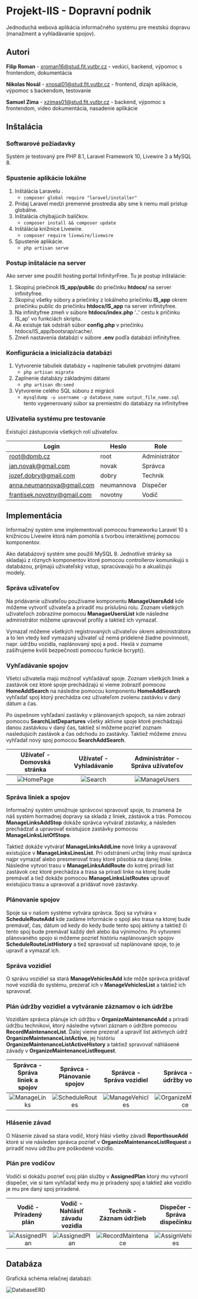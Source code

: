 # Projekt-IIS - Dopravní podnik
Jednoduchá webová aplikácia informačného systému pre mestskú dopravu (manažment a vyhladávanie spojov).

## Autori
**Filip Roman** - <xroman16@stud.fit.vutbr.cz> - vedúci, backend, výpomoc s frontendom, dokumentácia

**Nikolas Nosál** - <xnosal01@stud.fit.vutbr.cz> - frontend, dizajn aplikácie, výpomoc s backendom, testovanie

**Samuel Zima** - <xzimas01@stud.fit.vutbr.cz> - backend, výpomoc s frontendom, video dokumentácia, nasadenie aplikácie

## Inštalácia

### Softwarové požiadavky
Systém je testovaný pre PHP 8.1, Laravel Framework 10, Livewire 3 a MySQL 8.

### Spustenie aplikácie lokálne

1. Inštálácia Laravelu .
    - `composer global require "laravel/installer"`
2. Pridaj Laravel medzi premenné prostredia aby sme k nemu malí prístup globálne.
3. Inštalácia chýbajúcih balíčkov.
    - `composer install && composer update`
4. Inštálácia knižnice Livewire. 
    - `composer require livewire/livewire`
5. Spustenie aplikácie.
    - `php artisan serve`

### Postup inštalácie na server
Ako server sme použili hosting portal InfinityrFree. Tu je postup inštalácie:

1. Skopíruj priečinok **IS_app/public** do priečinku **htdocs/** na server infinityfree.
2. Skopíruj všetky súbory a priečinky z lokálneho priečinku **IS_app** okrem priečinku public do priečinku **htdocs/IS_app** na server infinityfree.
3. Na infinityfree zmeň v súbore **htdocs/index.php** '..' cestu k pričinku IS_ap' vo funkciách skriptu.
4. Ak existuje tak odstráň súbor **config.php** v priečinku htdocs/IS_app/bootsrap/cache/.
5. Zmeň nastavenia databázi v súbore **.env** podľa databázi infinityfree.

### Konfigurácia a inicializácia databázi
1. Vytvorenie tabuliek databázy + naplnenie tabuliek prvotnými dátami
    - `php artisan migrate`
2. Zaplnenie databázy základnými dátami
    - `php artisan db:seed`
3. Vytvorenie celého SQL súboru z migrácii
    - `mysqldump -u username -p database_name output_file_name.sql`
    tento vygenerovaný súbor sa premiestni do databázy na infinityfree

### Uživatelia systému pre testovanie
Existující zástupcovia všetkých rolí uživateľov.

| Login                       | Heslo      | Role          |
|-----------------------------|------------|---------------|
| root@dpmb.cz                | root       | Administrátor |
| jan.novak@gmail.com         | novak      | Správca       |
| jozef.dobry@gmail.com       | dobry      | Technik       |
| anna.neumannova@gmail.com   | neumannova | Dispečer      |
| frantisek.novotny@gmail.com | novotny    | Vodič         |


## Implementácia
Informačný systém sme implementovali pomocou frameworku Laravel 10 s knižnicou Livewire ktorá nám pomohla s tvorbou interaktívnej pomocou komponentov.
	
Ako databázový systém sme použili MySQL 8. Jednotlivé stránky sa skladajú z rôznych komponentov ktoré pomocou controllerov komunikujú s databázou, príjmajú uživateľský vstup, spracúvavajú ho a akualizujú modely.

### Správa uživateľov
Na pridávanie uživateľou používame komponentu **ManageUsersAdd** kde môžeme vytvoriť uživateľa a priradiť mu príslušnú rolu. Zoznam všetkých uživateľoch zobrazíme pomocou **ManagaeUsersList** kde následne administrátor môžeme upravovať profily a taktiež ich vymazať. 

Vymazať môžeme všetkých registrovaných uživateľov okrem administrátora a to len vtedy keď vymazaný uživateľ už nemá pridelené žiadne povinnosti, napr. údržbu vozidla, naplánovaný spoj a pod.. Heslá v zozname zašifrujeme kvôli bezpečnosti pomocou funkcie bcrypt().

### Vyhľadávanie spojov
Všetci uživatelia majú možnosť vyhľadávať spoje. Zoznam všetkých liniek a zastávok cez ktoré spoje prechádzajú si vieme zobraziť pomocou **HomeAddSearch**
na následne pomocou komponentu **HomeAddSearch** vyhľadať spoj ktorý prechádza cez uživateľom zvolenu zastávku v daný dátum a čas.

Po úspešnom vyhľadaní zastávky v plánovaných spojoch, sa nám zobrazí pomocou **SearchListDepartures** všetky aktívne spoje ktoré prechádzajú danou zastávkou v daný čas, taktiež si môžeme pozrieť zoznam nasledujúcih zastávok a čas odchodu zo zastávky. Taktiež môžeme znovu vyhľadať nový spoj pomocou **SearchAddSearch**.


| Užívateľ - Domovská stránka                      | Užívateľ - Vyhladávanie                       |Administrátor - Správa užívateľov                      |
| :----------------------------------------------: | :-------------------------------------------: |:----------------------------------------------------: |
| ![HomePage](Documentation/Showcase/HomePage.png) | ![Search](Documentation/Showcase/Search.png)  |![ManageUsers](Documentation/Showcase/ManageUsers.png) |


### Správa liniek a spojov
Informačný systém umožnuje správcovi spravovať spoje, to znamená že náš systém hormadnej dopravy sa skladá z liniek, zástávok a trás. Pomocou **ManageLinksAddStop** dokáže správca vytvárať zástavky, a následen prechádzať a upravovať existujúce zastávky pomocou **ManageLinksListOfStops**. 

Taktiež dokáže vytvárať **ManageLinksAddLine** nové linky a upravovať existujúce v **ManageLinksLinesList**. Pri odstránení určtej linky musí správca najpr vymazať alebo presmerovať trasy ktoré pôsobia na danej linke. Následne vytvorí trasu v **ManageLinksAddRoute** do kotrej priradí list zastávok cez ktoré prechádza a trasa sa priradí linke na ktorej bude premávať a tiež dokáže pomocou **ManageLinksListRoutes** upravať existujúcu trasu a upravovať a pridávať nové zástavky.

### Plánovanie spojov
Spoje sa v našom systéme vytvára správca. Spoj sa vytvára v **ScheduleRouteAdd** kde zadáme informácie o spoji ako trasa na ktorej bude premávať, čas, dátum od kedy do kedy bude tento spoj aktívny a taktiež či tento spoj bude premávať každý deň alebo iba výnimočno. Po vytvorení plánovaného spojo si môžeme pozrieť históriu naplánovaných spojov **ScheduleRouteListHistory** a tiež spravovať už naplánované spoje, to je upraviť a vymazať ich.

### Správa vozidiel
O správu vozidiel sa stará **ManageVehiclesAdd** kde môže správca pridávať nové vozidlá do systému, prezerať ich v **ManageVehiclesList** a taktiež ich spravovať.

### Plán údržby vozidiel a vytváranie záznamov o ich údržbe
Vozidlám správca plánuje ich údržbu v **OrganizeMaintenanceAdd** a priradí údržbu technikovi, ktorý následne vytvorí záznam o údržbre pomocou **RecordMaintenanceList**. Ďalej vieme prezerať a upraviť list aktívnych údrž **OrganizeMaintenanceListActive**, jej históriu **OrganizeMaintenanceListActiveHistory** a taktiež spravovať náhlásené závady v **OrganizeMaintenanceListRequest**.

| Správca - Správa liniek a spojov                       | Správca - Plánovanie spojov                                   | Správca - Správa vozidiel                                    | Správca - Plán údržby vozidiel                                         | 
| :----------------------------------------------------: | :-----------------------------------------------------------: | :----------------------------------------------------------: | :--------------------------------------------------------------------: |
| ![ManageLinks](Documentation/Showcase/ManageLinks.png) | ![ScheduleRoutes](Documentation/Showcase/ScheduleRoutes.png)  | ![ManageVehicles](Documentation/Showcase/ManageVehicles.png) | ![OrganizeMaintenance](Documentation/Showcase/OrganizeMaintenance.png) |


### Hlásenie závad
O hlásenie závad sa stara vodič, ktorý hlási všetky závadi **ReportIssueAdd** ktoré si vie následen správca pozrieť v **OrganizeMaintenanceListRequest** a priradiť novu údržbu pre poškodené vozidlo. 

### Plán pre vodičov
Vodiči si dokážu pozrieť svoj plán služby v **AssignedPlan** ktorý mu vytvoril dispečer, vie si tam vyhľadať kedy mu je priradený spoj a taktiež aké vozidlo je mu pre daný spoj priradené. 

| Vodič - Priradený plán                                   | Vodič - Nahlásiť závadu vozidla                          | Technik - Záznam údržieb                                          | Dispečer - Správa dispečinku                                 |
| :------------------------------------------------------: | :------------------------------------------------------: | :---------------------------------------------------------------: | :----------------------------------------------------------: |
| ![AssignedPlan](Documentation/Showcase/AssignedPlan.png) | ![AssignedPlan](Documentation/Showcase/ReportIssue.png)  | ![RecordMaintenace](Documentation/Showcase/RecordMaintenance.png) | ![AssignVehicles](Documentation/Showcase/AssignVehicles.png) |

## Databáza
Grafická schéma relačnej databázi:

![DatabaseERD](Documentation/ERD.png)